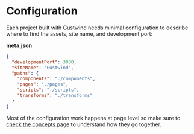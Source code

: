 # Configuration

Each project built with Gustwind needs minimal configuration to describe where to find the assets, site name, and development port:

**meta.json**

```json
{
  "developmentPort": 3000,
  "siteName": "Gustwind",
  "paths": {
    "components": "./components",
    "pages": "./pages",
    "scripts": "./scripts",
    "transforms": "./transforms"
  }
}
```

Most of the configuration work happens at page level so make sure to [check the concepts page](/concepts/) to understand how they go together.
